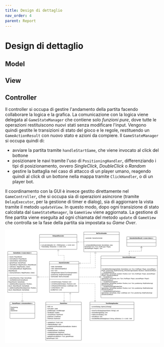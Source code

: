 ```yaml
---
title: Design di dettaglio
nav_order: 4
parent: Report
---
```


# Design di dettaglio

## Model

## View

## Controller
Il controller si occupa di gestire l'andamento della partita facendo collaborare la logica e la grafica.
La comunicazione con la logica viene delegata al `GameStateManager` che contiene solo *funzioni pure*, dove tutte le
operazioni restituiscono nuovi stati senza modificare l'input. Vengono quindi gestite le transizioni di stato del gioco 
e le regole, restituendo un `GameActionResult` con nuovo stato e azioni da compiere. Il `GameStateManager` si occupa 
quindi di:
-   avviare la partita tramite `handleStartGame`, che viene invocato al click del bottone
-   posizionare le navi tramite l'uso di `PositioningHandler`, differenziando i tipi di posizionamento, ovvero
    *SingleClick*, *DoubleClick* o *Random*
-   gestire la battaglia nel caso di attacco di un player umano, reagendo quindi al click di un bottone
    nella mappa tramite `ClickHandler`, o di un player bot.

Il coordinamento con la GUI è invece gestito direttamente nel `GameController`, che si occupa sia di operazioni
asincrone (tramite `DelayExecutor`, per la gestione di timer e dialog), sia di aggiornare la vista tramite il metodo
`updateView`. In questo modo, dopo ogni transizione di stato calcolata dal `GameStateManager`, la `GameView` viene
aggiornata. La gestione di fine partita viene eseguita ad ogni chiamata del metodo `update` di `GameView` che controlla
se la fase della partita sia impostata su *Game Over*.

<div style="text-align: center;">
  <img src="../assets/img/controller-class-diagram.png" alt="Controller UML scheme" />
</div>

